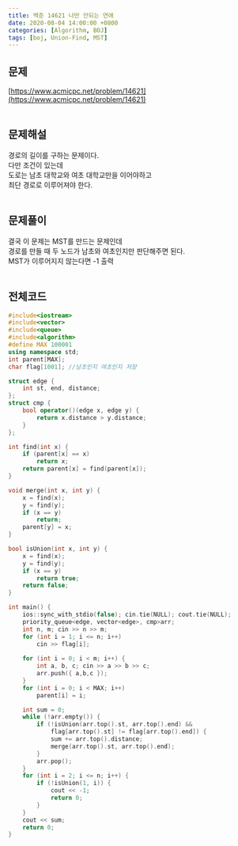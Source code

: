 ```yaml
---
title: 백준 14621 나만 안되는 연애
date: 2020-08-04 14:00:00 +0800
categories: [Algorithm, BOJ]
tags: [boj, Union-Find, MST]
---
```


## 문제
[https://www.acmicpc.net/problem/14621](https://www.acmicpc.net/problem/14621)  
<br>

## 문제해설  
경로의 길이를 구하는 문제이다.  
다만 조건이 있는데  
도로는 남초 대학교와 여초 대학교만을 이어야하고  
최단 경로로 이루어져야 한다.  
<br>

## 문제풀이  
결국 이 문제는 MST를 만드는 문제인데  
경로를 만들 때 두 노드가 남초와 여초인지만 판단해주면 된다.  
MST가 이루어지지 않는다면 -1 출력  
<br>


## 전체코드
```c++
#include<iostream>
#include<vector>
#include<queue>
#include<algorithm>
#define MAX 100001
using namespace std;
int parent[MAX];
char flag[1001]; //남초인지 여초인지 저장

struct edge {
	int st, end, distance;
};
struct cmp {
	bool operator()(edge x, edge y) {
		return x.distance > y.distance;
	}
};

int find(int x) {
	if (parent[x] == x)
		return x;
	return parent[x] = find(parent[x]);
}

void merge(int x, int y) {
	x = find(x);
	y = find(y);
	if (x == y)
		return;
	parent[y] = x;
}

bool isUnion(int x, int y) {
	x = find(x);
	y = find(y);
	if (x == y)
		return true;
	return false;
}

int main() {
	ios::sync_with_stdio(false); cin.tie(NULL); cout.tie(NULL);
	priority_queue<edge, vector<edge>, cmp>arr;
	int n, m; cin >> n >> m;
	for (int i = 1; i <= n; i++) 
		cin >> flag[i];
	
	for (int i = 0; i < m; i++) {
		int a, b, c; cin >> a >> b >> c;
		arr.push({ a,b,c });
	}
	for (int i = 0; i < MAX; i++)
		parent[i] = i;

	int sum = 0;
	while (!arr.empty()) {
		if (!isUnion(arr.top().st, arr.top().end) &&
			flag[arr.top().st] != flag[arr.top().end]) {
			sum += arr.top().distance;
			merge(arr.top().st, arr.top().end);
		}
		arr.pop();
	}
	for (int i = 2; i <= n; i++) {
		if (!isUnion(1, i)) {
			cout << -1;
			return 0;
		}
	}
	cout << sum;
	return 0;
}
```